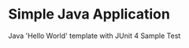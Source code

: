 Simple Java Application
=======================

Java 'Hello World' template with JUnit 4 Sample Test

